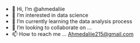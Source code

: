 - 👋 Hi, I’m @ahmedaliie
- 👀 I’m interested in data science
- 🌱 I’m currently learning the data analysis process
- 💞️ I’m looking to collaborate on ...
- 📫 How to reach me ... Ahmedaliie215@gmail.com

<!---
ahmedaliie/ahmedaliie is a ✨ special ✨ repository because its `README.md` (this file) appears on your GitHub profile.
You can click the Preview link to take a look at your changes.
--->
